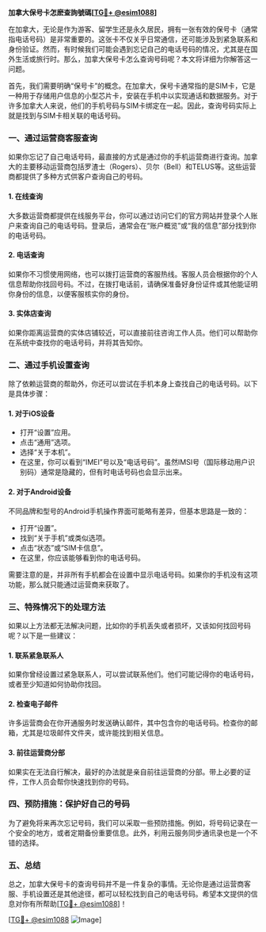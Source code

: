 **加拿大保号卡怎麽查詢號碼[[TG💪+ @esim1088](https://t.me/s/esim1088)]**

在加拿大，无论是作为游客、留学生还是永久居民，拥有一张有效的保号卡（通常指电话号码）是非常重要的。这张卡不仅关乎日常通信，还可能涉及到紧急联系和身份验证。然而，有时候我们可能会遇到忘记自己的电话号码的情况，尤其是在国外生活或旅行时。那么，加拿大保号卡怎么查询号码呢？本文将详细为你解答这一问题。

首先，我们需要明确“保号卡”的概念。在加拿大，保号卡通常指的是SIM卡，它是一种用于存储用户信息的小型芯片卡，安装在手机中以实现通话和数据服务。对于许多加拿大人来说，他们的手机号码与SIM卡绑定在一起。因此，查询号码实际上就是找到与SIM卡相关联的电话号码。

### **一、通过运营商客服查询**

如果你忘记了自己电话号码，最直接的方式是通过你的手机运营商进行查询。加拿大的主要移动运营商包括罗渣士（Rogers）、贝尔（Bell）和TELUS等。这些运营商都提供了多种方式供客户查询自己的号码。

#### **1. 在线查询**
大多数运营商都提供在线服务平台，你可以通过访问它们的官方网站并登录个人账户来查询自己的电话号码。登录后，通常会在“账户概览”或“我的信息”部分找到你的电话号码。

#### **2. 电话查询**
如果你不习惯使用网络，也可以拨打运营商的客服热线。客服人员会根据你的个人信息帮助你找回号码。不过，在拨打电话前，请确保准备好身份证件或其他能证明你身份的信息，以便客服核实你的身份。

#### **3. 实体店查询**
如果你距离运营商的实体店铺较近，可以直接前往咨询工作人员。他们可以帮助你在系统中查找你的电话号码，并将其告知你。

### **二、通过手机设置查询**

除了依赖运营商的帮助外，你还可以尝试在手机本身上查找自己的电话号码。以下是具体步骤：

#### **1. 对于iOS设备**
- 打开“设置”应用。
- 点击“通用”选项。
- 选择“关于本机”。
- 在这里，你可以看到“IMEI”号以及“电话号码”。虽然IMSI号（国际移动用户识别码）通常是隐藏的，但有时电话号码也会显示出来。

#### **2. 对于Android设备**
不同品牌和型号的Android手机操作界面可能略有差异，但基本思路是一致的：
- 打开“设置”。
- 找到“关于手机”或类似选项。
- 点击“状态”或“SIM卡信息”。
- 在这里，你应该能够看到你的电话号码。

需要注意的是，并非所有手机都会在设置中显示电话号码。如果你的手机没有这项功能，那么就只能通过运营商来获取了。

### **三、特殊情况下的处理方法**

如果以上方法都无法解决问题，比如你的手机丢失或者损坏，又该如何找回号码呢？以下是一些建议：

#### **1. 联系紧急联系人**
如果你曾经设置过紧急联系人，可以尝试联系他们。他们可能记得你的电话号码，或者至少知道如何协助你找回。

#### **2. 检查电子邮件**
许多运营商会在你开通服务时发送确认邮件，其中包含你的电话号码。检查你的邮箱，尤其是垃圾邮件文件夹，或许能找到相关信息。

#### **3. 前往运营商分部**
如果实在无法自行解决，最好的办法就是亲自前往运营商的分部。带上必要的证件，工作人员会帮你快速找到你的号码。

### **四、预防措施：保护好自己的号码**

为了避免将来再次忘记号码，我们可以采取一些预防措施。例如，将号码记录在一个安全的地方，或者定期备份重要信息。此外，利用云服务同步通讯录也是一个不错的选择。

### **五、总结**

总之，加拿大保号卡的查询号码并不是一件复杂的事情。无论你是通过运营商客服、手机设置还是其他途径，都可以轻松找到自己的电话号码。希望本文提供的信息对你有所帮助[[TG💪+ @esim1088](https://t.me/s/esim1088)]！

[[TG💪+ @esim1088](https://t.me/s/esim1088) ![Image](https://i.postimg.cc/4NQfJmqS/Snipaste-2025-05-13-00-14-12.png)]